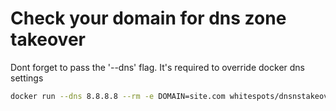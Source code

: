 # Check your domain for dns zone takeover

Dont forget to pass the '--dns' flag. 
It's required to override docker dns settings

```bash
docker run --dns 8.8.8.8 --rm -e DOMAIN=site.com whitespots/dnsnstakeover

```